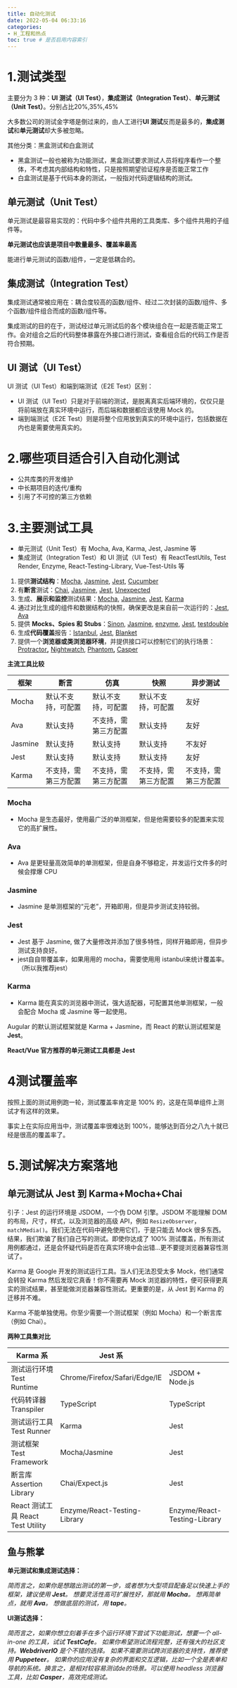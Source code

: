 ```yaml
---
title: 自动化测试
date: 2022-05-04 06:33:16
categories:
- H_工程和热点
toc: true # 是否启用内容索引
---
```


# 1.测试类型

主要分为 3 种：**UI 测试（UI Test）**，**集成测试（Integration Test）**、**单元测试（Unit Test）**。分别占比20%,35%,45%

大多数公司的测试金字塔是倒过来的，由人工进行**UI 测试**反而是最多的，**集成测试**和**单元测试**却大多被忽略。

其他分类：黑盒测试和白盒测试

- 黑盒测试一般也被称为功能测试，黑盒测试要求测试人员将程序看作一个整体，不考虑其内部结构和特性，只是按照期望验证程序是否能正常工作
- 白盒测试是基于代码本身的测试，一般指对代码逻辑结构的测试。

## 单元测试（Unit Test）

单元测试是最容易实现的：代码中多个组件共用的工具类库、多个组件共用的子组件等。

**单元测试也应该是项目中数量最多、覆盖率最高**

能进行单元测试的函数/组件，一定是低耦合的。

## 集成测试（Integration Test）

集成测试通常被应用在：耦合度较高的函数/组件、经过二次封装的函数/组件、多个函数/组件组合而成的函数/组件等。

集成测试的目的在于，测试经过单元测试后的各个模块组合在一起是否能正常工作。会对组合之后的代码整体暴露在外接口进行测试，查看组合后的代码工作是否符合预期。

## UI 测试（UI Test）

UI 测试（UI Test）和端到端测试（E2E Test）区别：

- UI 测试（UI Test）只是对于前端的测试，是脱离真实后端环境的，仅仅只是将前端放在真实环境中运行，而后端和数据都应该使用 Mock 的。
- 端到端测试（E2E Test）则是将整个应用放到真实的环境中运行，包括数据在内也是需要使用真实的。

# 2.哪些项目适合引入自动化测试

- 公共库类的开发维护
- 中长期项目的迭代/重构
- 引用了不可控的第三方依赖

# 3.主要测试工具

- 单元测试（Unit Test）有 Mocha, Ava, Karma, Jest, Jasmine 等
- 集成测试（Integration Test）和 UI 测试（UI Test）有 ReactTestUtils, Test Render, Enzyme, React-Testing-Library, Vue-Test-Utils 等

1. 提供**测试结构**：[Mocha](https://mochajs.org/), [Jasmine](http://jasmine.github.io/), [Jest](https://facebook.github.io/jest/), [Cucumber](https://github.com/cucumber/cucumber-jshttps://github.com/cucumber/cucumber-js)
2. 有**断言**测试：[Chai](http://chaijs.com/), [Jasmine](http://jasmine.github.io/), [Jest](https://facebook.github.io/jest/), [Unexpected](http://unexpected.js.org/)
3. 生成、**展示和监控**测试结果：[Mocha](https://mochajs.org/), [Jasmine](http://jasmine.github.io/), [Jest](https://facebook.github.io/jest/), [Karma](https://karma-runner.github.io/)
4. 通过对比生成的组件和数据结构的快照，确保更改是来自前一次运行的：[Jest](https://facebook.github.io/jest/), [Ava](https://github.com/avajs/ava)
5. 提供 **Mocks、Spies 和 Stubs**：[Sinon](http://sinonjs.org/), [Jasmine](http://jasmine.github.io/), [enzyme](http://airbnb.io/enzyme/docs/api/), [Jest](https://facebook.github.io/jest/), [testdouble](https://github.com/testdouble/testdouble.js)
6. 生成**代码覆盖**报告：[Istanbul](https://gotwarlost.github.io/istanbul/), [Jest](https://facebook.github.io/jest/), [Blanket](http://blanketjs.org/)
7. 提供一个**浏览器或类浏览器环境**，并提供接口可以控制它们的执行场景：[Protractor](http://www.protractortest.org/)**,** [Nightwatch](http://nightwatchjs.org/), [Phantom](http://phantomjs.org/)**,** [Casper](http://casperjs.org/)

**主流工具比较**

| 框架    | 断言                 | 仿真                 | 快照                 | 异步测试             |
| ------- | -------------------- | -------------------- | -------------------- | -------------------- |
| Mocha   | 默认不支持，可配置   | 默认不支持，可配置   | 默认不支持，可配置   | 友好                 |
| Ava     | 默认支持             | 不支持，需第三方配置 | 默认支持             | 友好                 |
| Jasmine | 默认支持             | 默认支持             | 默认支持             | 不友好               |
| Jest    | 默认支持             | 默认支持             | 默认支持             | 友好                 |
| Karma   | 不支持，需第三方配置 | 不支持，需第三方配置 | 不支持，需第三方配置 | 不支持，需第三方配置 |

### **Mocha**

- Mocha 是生态最好，使用最广泛的单测框架，但是他需要较多的配置来实现它的高扩展性。

### Ava

- Ava 是更轻量高效简单的单测框架，但是自身不够稳定，并发运行文件多的时候会撑爆 CPU

### Jasmine

- Jasmine 是单测框架的“元老”，开箱即用，但是异步测试支持较弱。

### Jest

- Jest 基于 Jasmine, 做了大量修改并添加了很多特性，同样开箱即用，但异步测试支持良好。
- jest⾃自带覆盖率，如果⽤用的 mocha，需要使⽤用 istanbul来统计覆盖率。（所以我推荐jest）

### Karma

- Karma 能在真实的浏览器中测试，强大适配器，可配置其他单测框架，一般会配合 Mocha 或 Jasmine 等一起使用。

Augular 的默认测试框架就是 Karma + Jasmine，而 React 的默认测试框架是 **Jest**。

**React/Vue 官方推荐的单元测试工具都是 Jest**

# 4测试覆盖率

按照上面的测试用例跑一轮，测试覆盖率肯定是 100% 的，这是在简单组件上测试才有这样的效果。

事实上在实际应用当中，测试覆盖率很难达到 100%，能够达到百分之八九十就已经是很高的覆盖率了。

# 5.测试解决方案落地

## 单元测试从 Jest 到 Karma+Mocha+Chai

引子：Jest 的运行环境是 JSDOM，一个伪 DOM 引擎。JSDOM 不能理解 DOM 的布局，尺寸，样式，以及浏览器的高级 API，例如 `ResizeObserver`，`matchMedia()`。我们无法在代码中避免使用它们，于是只能去 Mock 很多东西。结果，我们欺骗了我们自己写的测试。即使你达成了 100% 测试覆盖，所有测试用例都通过，还是会怀疑代码是否在真实环境中会出错…更不要提浏览器兼容性测试了。

Karma 是 Google 开发的测试运行工具。当人们无法忍受太多 Mock，他们通常会转投 Karma 然后发现它真香！你不需要再 Mock 浏览器的特性，便可获得更真实的测试结果，甚至能做浏览器兼容性测试。更重要的是，从 Jest 到 Karma 的迁移并不难。

Karma 不能单独使用。你至少需要一个测试框架（例如 Mocha）和一个断言库（例如 Chai）。

**两种工具集对比**

| Karma 系                          | Jest 系                       |                              |
| --------------------------------- | ----------------------------- | ---------------------------- |
| 测试运行环境 Test Runtime         | Chrome/Firefox/Safari/Edge/IE | JSDOM + Node.js              |
| 代码转译器 Transpiler             | TypeScript                    | TypeScript                   |
| 测试运行工具 Test Runner          | Karma                         | Jest                         |
| 测试框架 Test Framework           | Mocha/Jasmine                 | Jest                         |
| 断言库 Assertion Library          | Chai/Expect.js                | Jest                         |
| React 测试工具 React Test Utility | Enzyme/React-Testing-Library  | Enzyme/React-Testing-Library |

## 鱼与熊掌

**单元测试和集成测试选择：**

*简而言之，如果你是想踏出测试的第一步，或者想为大型项目配备足以快速上手的框架，建议使用 **Jest**。
想要灵活性高可扩展性好，那就用 **Mocha**。
想再简单点，就用 **Ava**。
想做底层的测试，用 **tape**。*

**UI测试选择：**

*简而言之，如果你想立刻着手在多个运行环境下尝试下功能测试，想要一个 all-in-one 的工具，试试 **TestCafe**。
如果你希望测试流程完整，还有强大的社区支持。**WebdriverIO** 是个不错的选择。* *如果不需要测试跨浏览器的支持性，推荐使用 **Puppeteer**。
如果你的应用没有复杂的界面和交互逻辑，比如一个全是表单和导航的系统。换言之，是相对较容易测试de的场景。可以使用 headless 浏览器工具，比如 **Casper**，高效完成测试。*